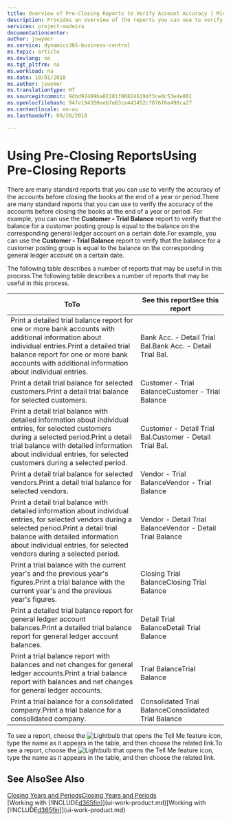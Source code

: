 ```yaml
---
title: Overview of Pre-Closing Reports to Verify Account Accuracy | Microsoft Docs
description: Provides an overview of the reports you can use to verify the accuracy of accounts before closing the books at the end of a year or period.
services: project-madeira
documentationcenter: 
author: jswymer
ms.service: dynamics365-business-central
ms.topic: article
ms.devlang: na
ms.tgt_pltfrm: na
ms.workload: na
ms.date: 10/01/2018
ms.author: jswymer
ms.translationtype: HT
ms.sourcegitcommit: 9dbd92409ba02281f008246194f3ce0c53e4e001
ms.openlocfilehash: 94fe194350eeb7e83ce443452cf876f6e498ca27
ms.contentlocale: en-au
ms.lasthandoff: 09/28/2018

---
```

# <a name="using-pre-closing-reports"></a><span data-ttu-id="7896f-103">Using Pre-Closing Reports</span><span class="sxs-lookup"><span data-stu-id="7896f-103">Using Pre-Closing Reports</span></span>
<span data-ttu-id="7896f-104">There are many standard reports that you can use to verify the accuracy of the accounts before closing the books at the end of a year or period.</span><span class="sxs-lookup"><span data-stu-id="7896f-104">There are many standard reports that you can use to verify the accuracy of the accounts before closing the books at the end of a year or period.</span></span> <span data-ttu-id="7896f-105">For example, you can use the **Customer - Trial Balance** report to verify that the balance for a customer posting group is equal to the balance on the corresponding general ledger account on a certain date.</span><span class="sxs-lookup"><span data-stu-id="7896f-105">For example, you can use the **Customer - Trial Balance** report to verify that the balance for a customer posting group is equal to the balance on the corresponding general ledger account on a certain date.</span></span>

<span data-ttu-id="7896f-106">The following table describes a number of reports that may be useful in this process.</span><span class="sxs-lookup"><span data-stu-id="7896f-106">The following table describes a number of reports that may be useful in this process.</span></span>

| <span data-ttu-id="7896f-107">To</span><span class="sxs-lookup"><span data-stu-id="7896f-107">To</span></span> | <span data-ttu-id="7896f-108">See this report</span><span class="sxs-lookup"><span data-stu-id="7896f-108">See this report</span></span> |
| --- | --- |
| <span data-ttu-id="7896f-109">Print a detailed trial balance report for one or more bank accounts with additional information about individual entries.</span><span class="sxs-lookup"><span data-stu-id="7896f-109">Print a detailed trial balance report for one or more bank accounts with additional information about individual entries.</span></span> |<span data-ttu-id="7896f-110">Bank Acc. - Detail Trial Bal.</span><span class="sxs-lookup"><span data-stu-id="7896f-110">Bank Acc. - Detail Trial Bal.</span></span> |
| <span data-ttu-id="7896f-111">Print a detail trial balance for selected customers.</span><span class="sxs-lookup"><span data-stu-id="7896f-111">Print a detail trial balance for selected customers.</span></span> |<span data-ttu-id="7896f-112">Customer - Trial Balance</span><span class="sxs-lookup"><span data-stu-id="7896f-112">Customer - Trial Balance</span></span> |
| <span data-ttu-id="7896f-113">Print a detail trial balance with detailed information about individual entries, for selected customers during a selected period.</span><span class="sxs-lookup"><span data-stu-id="7896f-113">Print a detail trial balance with detailed information about individual entries, for selected customers during a selected period.</span></span> |<span data-ttu-id="7896f-114">Customer - Detail Trial Bal.</span><span class="sxs-lookup"><span data-stu-id="7896f-114">Customer - Detail Trial Bal.</span></span> |
| <span data-ttu-id="7896f-115">Print a detail trial balance for selected vendors.</span><span class="sxs-lookup"><span data-stu-id="7896f-115">Print a detail trial balance for selected vendors.</span></span> |<span data-ttu-id="7896f-116">Vendor - Trial Balance</span><span class="sxs-lookup"><span data-stu-id="7896f-116">Vendor - Trial Balance</span></span> |
| <span data-ttu-id="7896f-117">Print a detail trial balance with detailed information about individual entries, for selected vendors during a selected period.</span><span class="sxs-lookup"><span data-stu-id="7896f-117">Print a detail trial balance with detailed information about individual entries, for selected vendors during a selected period.</span></span> |<span data-ttu-id="7896f-118">Vendor - Detail Trial Balance</span><span class="sxs-lookup"><span data-stu-id="7896f-118">Vendor - Detail Trial Balance</span></span> |
| <span data-ttu-id="7896f-119">Print a trial balance with the current year's and the previous year's figures.</span><span class="sxs-lookup"><span data-stu-id="7896f-119">Print a trial balance with the current year's and the previous year's figures.</span></span> |<span data-ttu-id="7896f-120">Closing Trial Balance</span><span class="sxs-lookup"><span data-stu-id="7896f-120">Closing Trial Balance</span></span> |
| <span data-ttu-id="7896f-121">Print a detailed trial balance report for general ledger account balances.</span><span class="sxs-lookup"><span data-stu-id="7896f-121">Print a detailed trial balance report for general ledger account balances.</span></span> |<span data-ttu-id="7896f-122">Detail Trial Balance</span><span class="sxs-lookup"><span data-stu-id="7896f-122">Detail Trial Balance</span></span> |
| <span data-ttu-id="7896f-123">Print a trial balance report with balances and net changes for general ledger accounts.</span><span class="sxs-lookup"><span data-stu-id="7896f-123">Print a trial balance report with balances and net changes for general ledger accounts.</span></span> |<span data-ttu-id="7896f-124">Trial Balance</span><span class="sxs-lookup"><span data-stu-id="7896f-124">Trial Balance</span></span> |
| <span data-ttu-id="7896f-125">Print a trial balance for a consolidated company.</span><span class="sxs-lookup"><span data-stu-id="7896f-125">Print a trial balance for a consolidated company.</span></span> |<span data-ttu-id="7896f-126">Consolidated Trial Balance</span><span class="sxs-lookup"><span data-stu-id="7896f-126">Consolidated Trial Balance</span></span> |

<span data-ttu-id="7896f-127">To see a report, choose the ![Lightbulb that opens the Tell Me feature](media/ui-search/search_small.png "Tell me what you want to do") icon, type the name as it appears in the table, and then choose the related link.</span><span class="sxs-lookup"><span data-stu-id="7896f-127">To see a report, choose the ![Lightbulb that opens the Tell Me feature](media/ui-search/search_small.png "Tell me what you want to do") icon, type the name as it appears in the table, and then choose the related link.</span></span>

## <a name="see-also"></a><span data-ttu-id="7896f-128">See Also</span><span class="sxs-lookup"><span data-stu-id="7896f-128">See Also</span></span>
[<span data-ttu-id="7896f-129">Closing Years and Periods</span><span class="sxs-lookup"><span data-stu-id="7896f-129">Closing Years and Periods</span></span>](year-close-years-periods.md)  
<span data-ttu-id="7896f-130">[Working with [!INCLUDE[d365fin](includes/d365fin_md.md)]](ui-work-product.md)</span><span class="sxs-lookup"><span data-stu-id="7896f-130">[Working with [!INCLUDE[d365fin](includes/d365fin_md.md)]](ui-work-product.md)</span></span>


